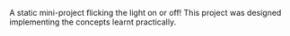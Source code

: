A static mini-project flicking the light on or off!
This project was designed implementing the concepts learnt practically.
